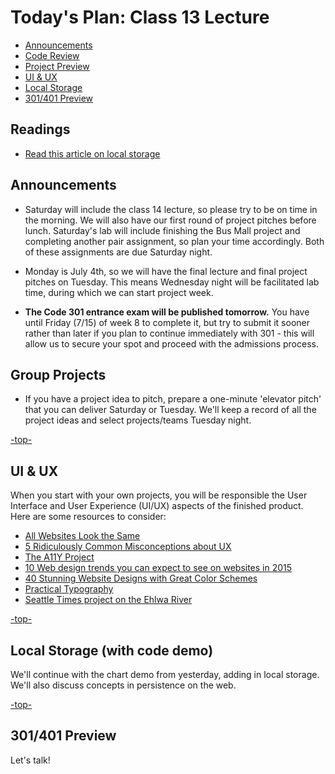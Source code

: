 <a id="top"></a>
# Today's Plan: Class 13 Lecture

- [Announcements](#announcements)
- [Code Review](#codereview)
- [Project Preview](#projects)
- [UI & UX](#uiux)
- [Local Storage](#ls)
- [301/401 Preview](#preview)

## Readings

- [Read this article on local storage](http://diveintohtml5.info/storage.html)

<a id="announcements"></a>

## Announcements

- Saturday will include the class 14 lecture, so please try to be on time in the morning. We will also have our first round of project pitches before lunch. Saturday's lab will include finishing the Bus Mall project and completing another pair assignment, so plan your time accordingly. Both of these assignments are due Saturday night.

- Monday is July 4th, so we will have the final lecture and final project pitches on Tuesday. This means Wednesday night will be facilitated lab time, during which we can start project week.

- **The Code 301 entrance exam will be published tomorrow.** You have until Friday (7/15) of week 8 to complete it, but try to submit it sooner rather than later if you plan to continue immediately with 301 - this will allow us to secure your spot and proceed with the admissions process.

<a id="projects"></a>
## Group Projects

- If you have a project idea to pitch, prepare a one-minute 'elevator pitch' that you can deliver Saturday or Tuesday. We'll keep a record of all the project ideas and select projects/teams Tuesday night.

[-top-](#top)

<a id="uiux"></a>
## UI & UX

When you start with your own projects, you will be responsible the User Interface and User Experience (UI/UX) aspects of the finished product. Here are some resources to consider:

- [All Websites Look the Same](http://www.zeldman.com/2015/09/10/all-websites-look-the-same/)
- [5 Ridiculously Common Misconceptions about UX](https://www.sitepoint.com/5-ridiculously-common-misconceptions-about-ux/)
- [The A11Y Project](http://a11yproject.com/)
- [10 Web design trends you can expect to see on websites in 2015](http://thenextweb.com/dd/2015/01/02/10-web-design-trends-can-expect-see-2015/)
- [40 Stunning Website Designs with Great Color Schemes](http://www.onextrapixel.com/2013/10/25/40-stunning-website-designs-with-great-color-schemes/)
- [Practical Typography](http://practicaltypography.com/)
- [Seattle Times project on the Ehlwa River](https://github.com/seattletimes/elwha)

[-top-](#top)

<a id="ls"></a>
## Local Storage (with code demo)

We'll continue with the chart demo from yesterday, adding in local storage. We'll also discuss concepts in persistence on the web.

[-top-](#top)

<a id="preview"></a>
## 301/401 Preview

Let's talk!
